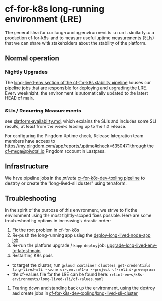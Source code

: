 # cf-for-k8s long-running environment (LRE)

The general idea for our long-running environment is to run it similarly to a production cf-for-k8s, and to measure useful uptime measurements (SLIs) that we can share with stakeholders about the stability of the platform.

## Normal operation

### Nightly Upgrades

The [long-lived-env section of the cf-for-k8s stability pipeline](https://release-integration.ci.cf-app.com/teams/main/pipelines/cf-for-k8s-stability-tests?group=long-lived-env) houses our pipeline jobs that are responsible for deploying and upgrading the LRE. Every weeknight, the environment is automatically updated to the latest HEAD of main.

### SLIs / Recurring Measurements

see [platform-availability.md](../../docs/platform-availability.md#availability-during-normal-operation), which explains the SLIs and includes some SLI results, at least from the weeks leading up to the 1.0 release.

For configuring the Pingdom Uptime check, Release Integration team members have access to https://my.pingdom.com/app/reports/uptime#check=6350471 through the cf-mega@pivotal.io Pingdom account in Lastpass.

## Infrastructure

We have pipeline jobs in the _private_ [cf-for-k8s-dev-tooling pipeline](https://release-integration.ci.cf-app.com/teams/main/pipelines/cf-for-k8s-dev-tooling?group=long-lived-sli-cluster) to destroy or create the "long-lived-sli cluster" using terraform.

## Troubleshooting

In the spirit of the purpose of this environment, we strive to fix the environment using the most tightly-scoped fixes possible. Here are some troubleshooting options in increasingly drastic order:

1) Fix the root problem in cf-for-k8s
1) Re-push the long-running app using the [deploy-long-lived-node-app job](https://release-integration.ci.cf-app.com/teams/main/pipelines/cf-for-k8s-stability-tests/jobs/deploy-long-lived-node-app)
1) Re-run the platform upgrade / `kapp deploy` job: [upgrade-long-lived-env-to-latest-main](https://release-integration.ci.cf-app.com/teams/main/pipelines/cf-for-k8s-stability-tests/jobs/upgrade-long-lived-env-to-latest-main)
1) Restarting K8s pods
  - to target the cluster, run `gcloud container clusters get-credentials long-lived-sli --zone us-central1-a --project cf-relint-greengrass`
  - the cf-values file for the LRE can be found here: `relint-envs/k8s-environments/long-lived-sli/cf-values.yaml`
1) Tearing down and standing back up the environment, using the destroy and create jobs in [cf-for-k8s-dev-tooling/long-lived-sli-cluster](https://release-integration.ci.cf-app.com/teams/main/pipelines/cf-for-k8s-dev-tooling?group=long-lived-sli-cluster)
